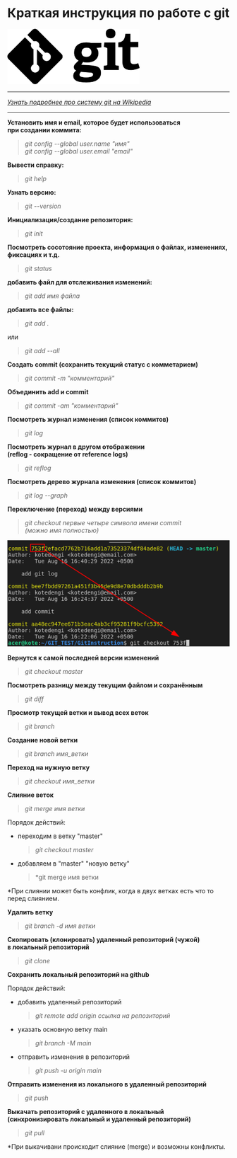 #  Краткая инструкция по работе с git  
![git_logo](images/git_logo.png)  
***
*[Узнать подробнее про систему git на Wikipedia ](https://ru.wikipedia.org/wiki/Git)*
***
**Установить имя и email, которое будет использоваться  
при создании коммита:**

>*git config --global user.name "имя"*  
*git config --global user.email "email"*


**Вывести справку:**

>*git help*

**Узнать версию:**
>*git --version*

**Инициализация/создание репозитория:**
>*git init*

**Посмотреть сосотояние проекта, информация о файлах, изменениях,  
фиксациях и т.д.**
>*git status*

**добавить файл для отслеживания изменений:**
>*git add имя файла*

**добавить все файлы:**
>*git add .*

или

>*git add --all* 

**Создать commit (сохранить текущий статус с комметарием)**
>*git commit -m "комментарий"*

**Объединить add и commit**
>*git commit -am "комментарий"*

**Посмотреть журнал изменения (список коммитов)**
>*git log*

**Посмотреть журнал в другом отображении  
(reflog - сокращение от reference logs)**
>*git reflog*

**Посмотреть дерево журнала изменения (список коммитов)**
>*git log --graph*

**Переключение (переход) между версиями**
>*git checkout первые четыре символа имени commit  
(можно имя полностью)*

![git_checkout](images/git_checkout.png)

**Вернутся к самой последней версии изменений**
>*git checkout master*

**Посмотреть разницу между текущим файлом и сохранённым**
>*git diff*

**Просмотр текущей ветки и вывод всех веток**
>*git branch*

**Создание новой ветки**
>*git branch имя_ветки*


**Переход на нужную ветку**
>*git checkout имя_ветки*


**Слияние веток**
>*git merge имя ветки*

Порядок действий:

* переходим в ветку "master"
    >*git checkout master*
* добавляем в "master" "новую ветку"
    >*git merge имя ветки

*При слиянии может быть конфлик, когда в двух ветках есть что то перед слиянием.


**Удалить ветку**
>*git branch -d имя ветки*

**Скопировать (клонировать) удаленный репозиторий (чужой)  
в локальный репозиторий**
>*git clone*

**Сохранить локальный репозиторий на github**

Порядок действий:

* добавить удаленный репозиторий
    >*git remote add origin ссылка на репозиторий*

* указать основную ветку main
    >*git branch -M main*

* отправить изменения в репозиторий
    >*git push -u origin main*

**Отправить изменения из локального в удаленный репозиторий**
>*git push*

**Выкачать репозиторий с удаленного в локальный  
(синхронизировать локальный и удаленный репозиторий)**
>*git pull*

*При выкачивани происходит слияние (merge) и возможны конфликты.





















































